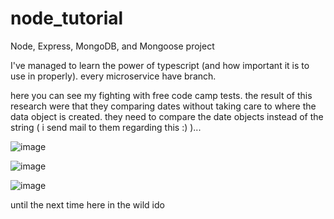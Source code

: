 # node_tutorial

Node, Express, MongoDB, and Mongoose project

I've managed to learn the power of typescript (and how important it is to use in properly).
every microservice have branch.

here you can see my fighting with free code camp tests.
the result of this research were that they comparing dates without taking care to where the data object is created.
they need to compare the date objects instead of the string ( i send mail to them regarding this :) )...

![image](https://user-images.githubusercontent.com/28308066/151078409-42246278-3142-4617-80c5-64d483d2cde5.png)

![image](https://user-images.githubusercontent.com/28308066/151078473-57f0ecb4-e9f6-472d-bcc7-7fae23f66fba.png)

![image](https://user-images.githubusercontent.com/28308066/151078591-cd40aff4-7ab2-4147-a925-76ebba41d334.png)

until the next time here in the wild
ido
